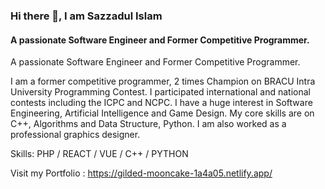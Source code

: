 ### Hi there 👋, I am Sazzadul Islam
#### A passionate Software Engineer and Former Competitive Programmer.
A passionate Software Engineer and Former Competitive Programmer.

I am a former competitive programmer, 2 times Champion on BRACU Intra University Programming Contest. I participated international and national contests including the ICPC and NCPC. I have a huge interest in Software Engineering, Artificial Intelligence and Game Design. My core skills are on C++, Algorithms and Data Structure, Python. I am also worked as a professional graphics designer.

Skills: PHP / REACT / VUE / C++ / PYTHON

Visit my Portfolio : https://gilded-mooncake-1a4a05.netlify.app/
